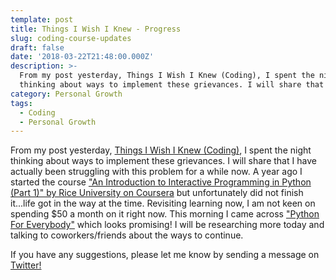 ```yaml
---
template: post
title: Things I Wish I Knew - Progress
slug: coding-course-updates
draft: false
date: '2018-03-22T21:48:00.000Z'
description: >-
  From my post yesterday, Things I Wish I Knew (Coding), I spent the night
  thinking about ways to implement these grievances. I will share that I have...
category: Personal Growth
tags:
  - Coding
  - Personal Growth
---
```

From my post yesterday, [Things I Wish I Knew (Coding)](/blog/2018/03/21/things-i-wish-i-knew.html), I spent the night thinking about ways to implement these grievances. I will share that I have actually been struggling with this problem for a while now. A year ago I started the course ["An Introduction to Interactive Programming in Python (Part 1)" by Rice University on Coursera](https://www.coursera.org/learn/interactive-python-2) but unfortunately did not finish it...life got in the way at the time. Revisiting learning now, I am not keen on spending $50 a month on it right now. This morning I came across ["Python For Everybody"](https://www.py4e.com/) which looks promising! I will be researching more today and talking to coworkers/friends about the ways to continue.

If you have any suggestions, please let me know by sending a message on [Twitter!](http://twitter.com/kevinguebert)

